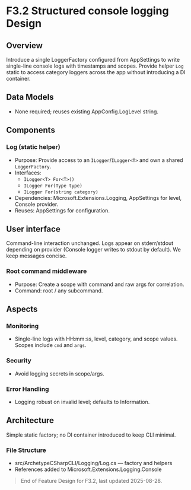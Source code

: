 # F3.2 Structured console logging Design 

## Overview

Introduce a single LoggerFactory configured from AppSettings to write single-line console logs with timestamps and scopes. Provide helper `Log` static to access category loggers across the app without introducing a DI container.

## Data Models

- None required; reuses existing AppConfig.LogLevel string.

## Components

### Log (static helper)

- Purpose: Provide access to an `ILogger`/`ILogger<T>` and own a shared `LoggerFactory`.
- Interfaces:
  - `ILogger<T> For<T>()`
  - `ILogger For(Type type)`
  - `ILogger For(string category)`
- Dependencies: Microsoft.Extensions.Logging, AppSettings for level, Console provider.
- Reuses: AppSettings for configuration.

## User interface

Command-line interaction unchanged. Logs appear on stderr/stdout depending on provider (Console logger writes to stdout by default). We keep messages concise.

### Root command middleware

- Purpose: Create a scope with command and raw args for correlation.
- Command: root / any subcommand.

## Aspects

### Monitoring

- Single-line logs with HH:mm:ss, level, category, and scope values. Scopes include `cmd` and `args`.

### Security

- Avoid logging secrets in scope/args.

### Error Handling

- Logging robust on invalid level; defaults to Information.

## Architecture

Simple static factory; no DI container introduced to keep CLI minimal.

### File Structure

- src/ArchetypeCSharpCLI/Logging/Log.cs — factory and helpers
- References added to Microsoft.Extensions.Logging.Console

> End of Feature Design for F3.2, last updated 2025-08-28.
